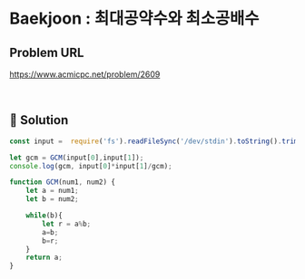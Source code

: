 # Baekjoon : 최대공약수와 최소공배수

## Problem URL
https://www.acmicpc.net/problem/2609

<br/>

## 🚩 Solution
```js
const input =  require('fs').readFileSync('/dev/stdin').toString().trim().split(' ');

let gcm = GCM(input[0],input[1]);
console.log(gcm, input[0]*input[1]/gcm);

function GCM(num1, num2) {
    let a = num1;
    let b = num2;

    while(b){
        let r = a%b;
        a=b;
        b=r;
    }
    return a;
}
```